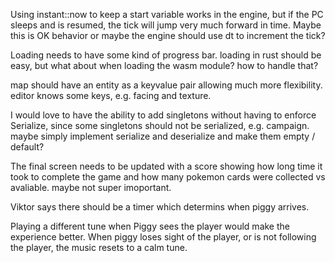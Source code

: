 

Using instant::now to keep a start variable works in the engine, but if the PC sleeps and is resumed, the tick will jump very much forward in time. Maybe this is OK behavior or maybe the engine should use dt to increment the tick?

Loading needs to have some kind of progress bar.
loading in rust should be easy, but what about when loading the wasm module? how to handle that?

map should have an entity as a keyvalue pair allowing much more flexibility.
editor knows some keys, e.g. facing and texture.

I would love to have the ability to add singletons without having to enforce Serialize, since some singletons should not be 
serialized, e.g. campaign.
maybe simply implement serialize and deserialize and make them empty / default?

The final screen needs to be updated with a score showing how long time it took to complete the game
and how many pokemon cards were collected vs avaliable.
maybe not super imoportant.

Viktor says there should be a timer which determins when piggy arrives.

Playing a different tune when Piggy sees the player would make the experience better.
When piggy loses sight of the player, or is not following the player, the music resets to a calm tune.